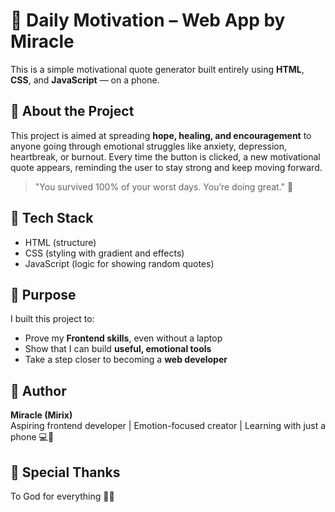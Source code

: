 # 💬 Daily Motivation – Web App by Miracle
This is a simple motivational quote generator built entirely using **HTML**, **CSS**, and **JavaScript** — on a phone.
## 🌟 About the Project
This project is aimed at spreading **hope, healing, and encouragement** to anyone going through emotional struggles like anxiety, depression, heartbreak, or burnout.
Every time the button is clicked, a new motivational quote appears, reminding the user to stay strong and keep moving forward.
> "You survived 100% of your worst days. You’re doing great." 💪
## 🧱 Tech Stack
- HTML (structure)
- CSS (styling with gradient and effects)
- JavaScript (logic for showing random quotes)
## 🎯 Purpose
I built this project to:
- Prove my **Frontend skills**, even without a laptop
- Show that I can build **useful, emotional tools**
- Take a step closer to becoming a **web developer**
## 👤 Author
**Miracle (Mirix)**  
Aspiring frontend developer | Emotion-focused creator | Learning with just a phone 💻📱
## 🙏 Special Thanks
To God for everything 🙏🙏
